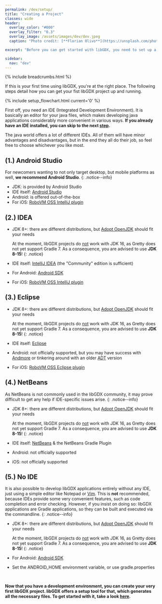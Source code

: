 ```yaml
---
permalink: /dev/setup/
title: "Creating a Project"
classes: wide
header:
  overlay_color: "#000"
  overlay_filter: "0.3"
  overlay_image: /assets/images/dev/dev.jpeg
  caption: "Photo credit: [**Florian Olivo**](https://unsplash.com/photos/Ek9Znm8lQ1U)"

excerpt: "Before you can get started with libGDX, you need to set up a development environment for Java."

sidebar:
  nav: "dev"
---
```


{% include breadcrumbs.html %}

If this is your first time using libGDX, you're at the right place. The following steps detail how you can get your fist libGDX project up and running.

{% include setup_flowchart.html current='0' %}

First off, you need an IDE (Integrated Development Environment). It is basically an editor for your java files, which makes developing java applications considerably more convenient in various ways. **If you already have an IDE installed, you can skip to the next [step](/dev/project-generation/).**

The java world offers a lot of different IDEs. All of them will have minor advantages and disadvantages, but in the end they all do their job, so feel free to choose whichever you like most.

## (1.) Android Studio
For newcomers wanting to not only target desktop, but mobile platforms as well, **we recommend Android Studio**.
{: .notice--info}

- JDK: is provided by Android Studio
- IDE itself: [Android Studio](https://developer.android.com/studio)
- Android: is offered out-of-the-box
- For iOS: [RoboVM OSS IntelliJ plugin](http://robovm.mobidevelop.com)

## (2.) IDEA
- JDK 8+: there are different distributions, but [Adopt OpenJDK](https://adoptopenjdk.net) should fit your needs

   At the moment, libGDX projects do <u>not</u> work with JDK 16, as Gretty does not yet support Gradle 7. As a consequence, you are advised to use **JDK 8-15**!
   {: .notice}
- IDE itself: [IntelliJ IDEA](https://www.jetbrains.com/idea/download/) (the "Community" edition is sufficient)
- For Android: [Android SDK](https://developer.android.com/studio/releases/platform-tools)
- For iOS: [RoboVM OSS IntelliJ plugin](http://robovm.mobidevelop.com)

## (3.) Eclipse
- JDK 8+: there are different distributions, but [Adopt OpenJDK](https://adoptopenjdk.net) should fit your needs

   At the moment, libGDX projects do <u>not</u> work with JDK 16, as Gretty does not yet support Gradle 7. As a consequence, you are advised to use **JDK 8-15**!
   {: .notice}
- IDE itself: [Eclipse](https://www.eclipse.org/downloads/)
- Android: not officially supported, but you may have success with [Andmore](https://projects.eclipse.org/projects/tools.andmore) or tinkering around with an older [ADT](https://marketplace.eclipse.org/content/android-development-tools-eclipse) version
- For iOS: [RoboVM OSS Eclipse plugin](http://robovm.mobidevelop.com)

## (4.) NetBeans
As NetBeans is not commonly used in the libGDX community, it may prove difficult to get any help if IDE-specific issues arise.
{: .notice--info}

- JDK 8+: there are different distributions, but [Adopt OpenJDK](https://adoptopenjdk.net) should fit your needs

    At the moment, libGDX projects do <u>not</u> work with JDK 16, as Gretty does not yet support Gradle 7. As a consequence, you are advised to use **JDK 8-15**!
   {: .notice}
- IDE itself: [NetBeans](https://netbeans.apache.org/download/index.html) & the NetBeans Gradle Plugin
- Android: not officially supported
- iOS: not officially supported

## (5.) No IDE
It is also possible to develop libGDX applications entirely without any IDE, just using a simple editor like Notepad or [Vim](https://www.vim.org). This is **not** recommended, because IDEs provide some very convenient features, such as code completion and error checking. However, if you insist on doing so: libGDX applications are Gradle applications, so they can be built and executed via the commandline.
{: .notice--info}

- JDK 8+: there are different distributions, but [Adopt OpenJDK](https://adoptopenjdk.net) should fit your needs

   At the moment, libGDX projects do <u>not</u> work with JDK 16, as Gretty does not yet support Gradle 7. As a consequence, you are advised to use **JDK 8-15**!
   {: .notice}
- For Android: [Android SDK](https://developer.android.com/studio/releases/platform-tools)
- Set the ANDROID_HOME environment variable, or use gradle.properties

<br/>

**Now that you have a development environment, you can create your very first libGDX project. libGDX offers a setup tool for that, which generates all the necessary files. To get started with it, take a look [here](/dev/project-generation/).**
